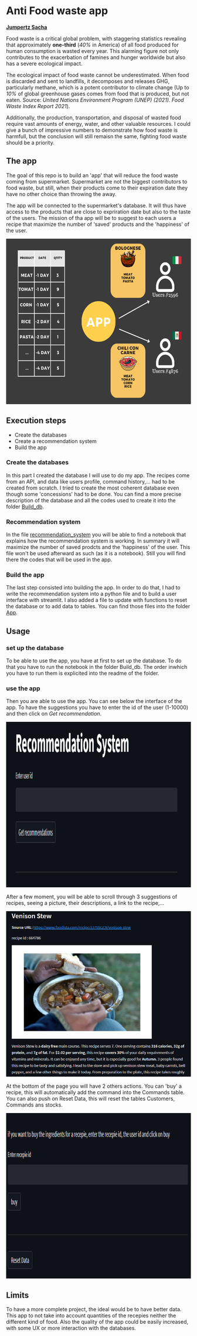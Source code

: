 # Anti Food waste app
[__Jumpertz Sacha__](https://www.linkedin.com/in/jumpertz-sacha)

Food waste is a critical global problem, with staggering statistics revealing that approximately __one-third__ (_40%_ in America) of all food produced for human consumption is wasted every year. This alarming figure not only contributes to the exacerbation of famines and hunger worldwide but also has a severe ecological impact.

The ecological impact of food waste cannot be underestimated. When food is discarded and sent to landfills, it decomposes and releases GHG, particularly methane, which is a potent contributor to climate change (Up to _10%_ of global greenhouse gases comes from food that is produced, but not eaten. Source: _United Nations Environment Program (UNEP) (2021). Food Waste Index Report 2021_). 

Additionally, the production, transportation, and disposal of wasted food require vast amounts of energy, water, and other valuable resources. I could give a bunch of impressive numbers to demonstrate how food waste is harmfull, but the conclusion will still remaisn the same, fighting food waste should be a priority.

## The app
The goal of this repo is to build an 'app' that will reduce the food waste coming from supermarket. Supermarket are not the biggest contributors to food waste, but still, when their products come to their expiration date they have no other choice than throwing the away. 

The app will be connected to the supermarket's database. It will thus have access to the products that are close to expriration date but also to the taste of the users. The mission of tha app will be to suggest to each users a recipe that maximize the number of 'saved' products and the 'happiness' of the user.

<div style="text-align: center;">
  <img src="Images/App_schema.png" alt="app schema" width="600" height="450">
</div>

## Execution steps

* Create the databases 
* Create a recommendation system 
* Build the app 

### Create the databases
In this part I created the database I will use to do my app. The recipes come from an API, and data like users profile, command history,... had to be created from scratch. I tried to create the most coherent database even though some 'concessions' had to be done. You can find a more precise description of the database and all the codes used to create it into the folder [Build_db](./Build_db).

### Recommendation system
In the file [recommendation_system](recommendation_system.ipynb) you will be able to find a notebook that explains how the recommendation system is working. In summary it will maximize the number of saved prodcts and the 'happiness' of the user. This file won't be used afterward as such (as it is a notebook). Still you will find there the codes that will be used in the app.

### Build the app
The last step consisted into building the app. In order to do that, I had to write the recommendation system into a python file and to build a user interface with streamlit. I also added a file to update with functions to reset the database or to add data to tables. You can find those files into the folder [App](./App).

## Usage
### set up the database
To be able to use the app, you have at first to set up the database. To do that you have to run the notebook in the folder Build_db. The order inwhich you have to run them is explicited into the readme of the folder.

### use the app
Then you are able to use the app. You can see below the interface of the app. To have the suggestions you have to enter the id of the user (1-10000) and then click on _Get recommendation_.

<div style="text-align: center;">
  <img src="Images/App_1.png" alt="app 1" width="600" height="450">
</div>

After a few moment, you will be able to scroll through 3 suggestions of recipes, seeing a picture, their descriptions, a link to the recipe,...

<div style="text-align: center;">
  <img src="Images/App_2.png" alt="app 2" width="600" height="450">
</div>

At the bottom of the page you will have 2 others actions. You can 'buy' a recipe, this will automatically add the command into the Commands table. You can also push on Reset Data, this will reset the tables Customers, Commands ans stocks.

<div style="text-align: center;">
  <img src="Images/App_3.png" alt="app 3" width="600" height="450">
</div>

## Limits
To have a more complete project, the ideal would be to have better data. This app to not take into account quantities of the recepies neither the different kind of food. Also the quality of the app could be easily increased, with some UX or more interaction with the databases.


